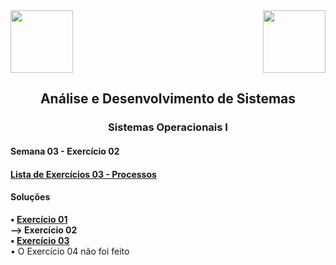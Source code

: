 <div>
  <img src="https://www.fateczl.edu.br/assets/logos/fatec-zl.png" height=100>
  <img src="https://www.fateczl.edu.br/assets/logos/novo-logo-colorido.png" align="right" height=100>
</div>

<h2 align="center">Análise e Desenvolvimento de Sistemas</h2>
<h3 align="center">Sistemas Operacionais I</h3>
<h4>Semana 03 - Exercício 02</h4>

<h4>
  
[Lista de Exercícios 03 - Processos](https://github.com/leo-gremes-ads/SO1_S03_E01_Redes/blob/main/Processos%20Java.pdf)
</h4>

<h4>Soluções</h4>

<b>• [Exercício 01](https://github.com/leo-gremes-ads/SO1_S03_E01_Redes)</b><br>
<b>--> Exercício 02</b><br>
<b>• [Exercício 03](https://github.com/leo-gremes-ads/SO1_S03_E03_LinuxDistro)</b><br>
• O Exercício 04 não foi feito
